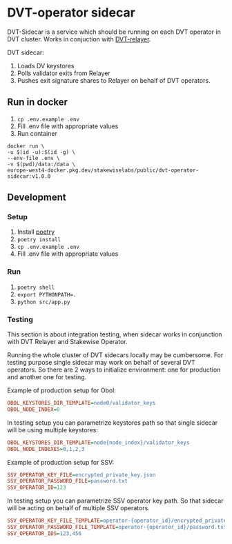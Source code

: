 # DVT-operator sidecar

DVT-Sidecar is a service which should be running on each DVT operator in DVT cluster.
Works in conjuction with [DVT-relayer](https://github.com/stakewise/dvt-relayer/).

DVT sidecar:

1. Loads DV keystores
2. Polls validator exits from Relayer
3. Pushes exit signature shares to Relayer on behalf of DVT operators.

## Run in docker

1. `cp .env.example .env`
2. Fill .env file with appropriate values
3. Run container

```shell
docker run \
-u $(id -u):$(id -g) \
--env-file .env \
-v $(pwd)/data:/data \
europe-west4-docker.pkg.dev/stakewiselabs/public/dvt-operator-sidecar:v1.0.0
```

## Development

### Setup

1. Install [poetry](https://python-poetry.org/)
2. `poetry install`
3. `cp .env.example .env`
4. Fill .env file with appropriate values

### Run

1. `poetry shell`
2. `export PYTHONPATH=.`
3. `python src/app.py`

### Testing

This section is about integration testing, when sidecar works in conjunction with DVT Relayer and Stakewise Operator.

Running the whole cluster of DVT sidecars locally may be cumbersome.
For testing purpose single sidecar may work on behalf of several DVT operators.
So there are 2 ways to initialize environment: one for production and another one for testing.

Example of production setup for Obol:

```ini
OBOL_KEYSTORES_DIR_TEMPLATE=node0/validator_keys
OBOL_NODE_INDEX=0
```

In testing setup you can parametrize keystores path so that single sidecar will be using multiple keystores:

```ini
OBOL_KEYSTORES_DIR_TEMPLATE=node{node_index}/validator_keys
OBOL_NODE_INDEXES=0,1,2,3
```

Example of production setup for SSV:

```ini
SSV_OPERATOR_KEY_FILE=encrypted_private_key.json
SSV_OPERATOR_PASSWORD_FILE=password.txt
SSV_OPERATOR_ID=123
```

In testing setup you can parametrize SSV operator key path.
So that sidecar will be acting on behalf of multiple SSV operators.

```ini
SSV_OPERATOR_KEY_FILE_TEMPLATE=operator-{operator_id}/encrypted_private_key.json
SSV_OPERATOR_PASSWORD_FILE_TEMPLATE=operator-{operator_id}/password.txt
SSV_OPERATOR_IDS=123,456
```
